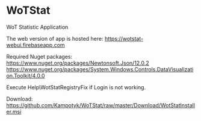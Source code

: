 # WoTStat
WoT Statistic Application

The web version of app is hosted here:
https://wotstat-webui.firebaseapp.com

Required Nuget packages:
https://www.nuget.org/packages/Newtonsoft.Json/12.0.2
https://www.nuget.org/packages/System.Windows.Controls.DataVisualization.Toolkit/4.0.0

Execute Help\WotStatRegistryFix if Login is not working.

Download:
https://github.com/Kampotyk/WoTStat/raw/master/Download/WotStatInstaller.msi
